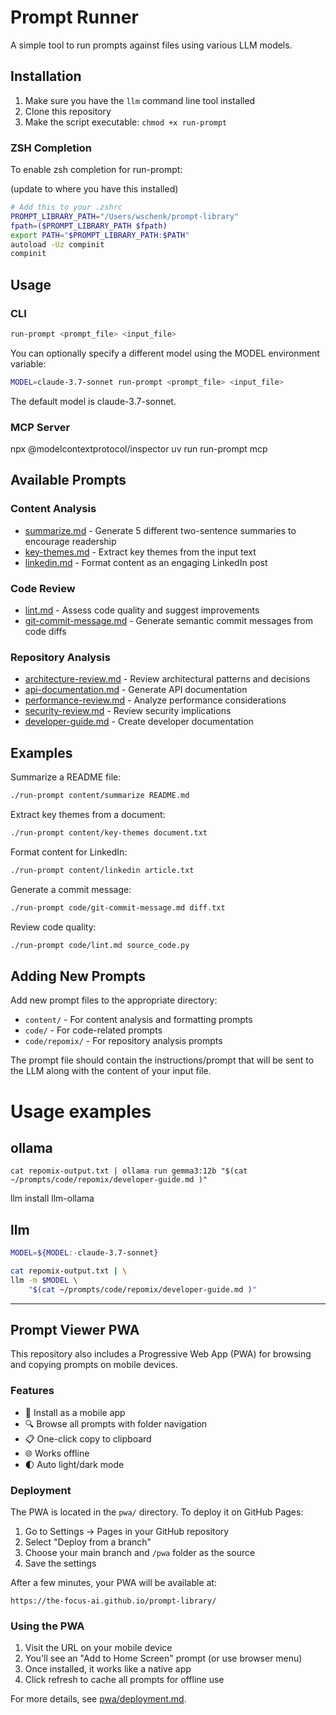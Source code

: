 # Prompt Runner

A simple tool to run prompts against files using various LLM models.

## Installation

1. Make sure you have the `llm` command line tool installed
2. Clone this repository
3. Make the script executable: `chmod +x run-prompt`

### ZSH Completion

To enable zsh completion for run-prompt:

(update to where you have this installed)

```bash
# Add this to your .zshrc
PROMPT_LIBRARY_PATH="/Users/wschenk/prompt-library"
fpath=($PROMPT_LIBRARY_PATH $fpath)
export PATH="$PROMPT_LIBRARY_PATH:$PATH"
autoload -Uz compinit
compinit
```

## Usage

### CLI

```bash
run-prompt <prompt_file> <input_file>
```

You can optionally specify a different model using the MODEL environment variable:

```bash
MODEL=claude-3.7-sonnet run-prompt <prompt_file> <input_file>
```

The default model is claude-3.7-sonnet.

### MCP Server

npx @modelcontextprotocol/inspector uv run run-prompt mcp

## Available Prompts

### Content Analysis

- [summarize.md](content/summarize.md) - Generate 5 different two-sentence summaries to encourage readership
- [key-themes.md](content/key-themes.md) - Extract key themes from the input text
- [linkedin.md](content/linkedin.md) - Format content as an engaging LinkedIn post

### Code Review

- [lint.md](code/lint.md) - Assess code quality and suggest improvements
- [git-commit-message.md](code/git-commit-message.md) - Generate semantic commit messages from code diffs

### Repository Analysis

- [architecture-review.md](code/repomix/architecture-review.md) - Review architectural patterns and decisions
- [api-documentation.md](code/repomix/api-documentation.md) - Generate API documentation
- [performance-review.md](code/repomix/performance-review.md) - Analyze performance considerations
- [security-review.md](code/repomix/security-review.md) - Review security implications
- [developer-guide.md](code/repomix/developer-guide.md) - Create developer documentation

## Examples

Summarize a README file:

```bash
./run-prompt content/summarize README.md
```

Extract key themes from a document:

```bash
./run-prompt content/key-themes document.txt
```

Format content for LinkedIn:

```bash
./run-prompt content/linkedin article.txt
```

Generate a commit message:

```bash
./run-prompt code/git-commit-message.md diff.txt
```

Review code quality:

```bash
./run-prompt code/lint.md source_code.py
```

## Adding New Prompts

Add new prompt files to the appropriate directory:

- `content/` - For content analysis and formatting prompts
- `code/` - For code-related prompts
- `code/repomix/` - For repository analysis prompts

The prompt file should contain the instructions/prompt that will be sent to the LLM along with the content of your input file.

# Usage examples

## ollama

```
cat repomix-output.txt | ollama run gemma3:12b "$(cat ~/prompts/code/repomix/developer-guide.md )"
```

llm install llm-ollama

## llm

```bash
MODEL=${MODEL:-claude-3.7-sonnet}

cat repomix-output.txt | \
llm -m $MODEL \
	"$(cat ~/prompts/code/repomix/developer-guide.md )"
```

---

## Prompt Viewer PWA

This repository also includes a Progressive Web App (PWA) for browsing and copying prompts on mobile devices.

### Features

- 📱 Install as a mobile app
- 🔍 Browse all prompts with folder navigation
- 📋 One-click copy to clipboard
- 🌐 Works offline
- 🌓 Auto light/dark mode

### Deployment

The PWA is located in the `pwa/` directory. To deploy it on GitHub Pages:

1. Go to Settings → Pages in your GitHub repository
2. Select "Deploy from a branch"
3. Choose your main branch and `/pwa` folder as the source
4. Save the settings

After a few minutes, your PWA will be available at:
```
https://the-focus-ai.github.io/prompt-library/
```

### Using the PWA

1. Visit the URL on your mobile device
2. You'll see an "Add to Home Screen" prompt (or use browser menu)
3. Once installed, it works like a native app
4. Click refresh to cache all prompts for offline use

For more details, see [pwa/deployment.md](pwa/deployment.md).
